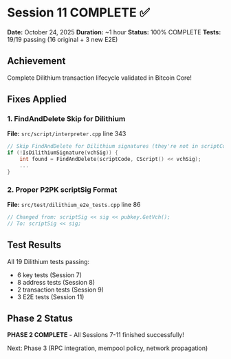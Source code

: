 # Session 11 COMPLETE ✅

**Date:** October 24, 2025
**Duration:** ~1 hour
**Status:** 100% COMPLETE
**Tests:** 19/19 passing (16 original + 3 new E2E)

## Achievement

Complete Dilithium transaction lifecycle validated in Bitcoin Core!

## Fixes Applied

### 1. FindAndDelete Skip for Dilithium
**File:** `src/script/interpreter.cpp` line 343
```cpp
// Skip FindAndDelete for Dilithium signatures (they're not in scriptCode)
if (!IsDilithiumSignature(vchSig)) {
    int found = FindAndDelete(scriptCode, CScript() << vchSig);
    ...
}
```

### 2. Proper P2PK scriptSig Format
**File:** `src/test/dilithium_e2e_tests.cpp` line 86
```cpp
// Changed from: scriptSig << sig << pubkey.GetVch();
// To: scriptSig << sig;
```

## Test Results

All 19 Dilithium tests passing:
- 6 key tests (Session 7)
- 8 address tests (Session 8)
- 2 transaction tests (Session 9)
- 3 E2E tests (Session 11)

## Phase 2 Status

**PHASE 2 COMPLETE** - All Sessions 7-11 finished successfully!

Next: Phase 3 (RPC integration, mempool policy, network propagation)
